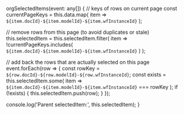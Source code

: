 orgSelectedItems(event: any[]) {
  // keys of rows on current page
  const currentPageKeys = this.data.map(
    item => `${item.docId}-${item.modelId}-${item.wfInstanceId}`
  );

  // remove rows from this page (to avoid duplicates or stale)
  this.selectedItem = this.selectedItem.filter(
    item => !currentPageKeys.includes(
      `${item.docId}-${item.modelId}-${item.wfInstanceId}`
    )
  );

  // add back the rows that are actually selected on this page
  event.forEach(row => {
    const rowKey = `${row.docId}-${row.modelId}-${row.wfInstanceId}`;
    const exists = this.selectedItem.some(
      item => `${item.docId}-${item.modelId}-${item.wfInstanceId}` === rowKey
    );
    if (!exists) {
      this.selectedItem.push(row);
    }
  });

  console.log('Parent selectedItem:', this.selectedItem);
}
